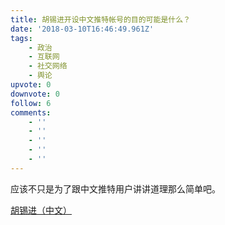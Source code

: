 ```yaml
---
title: 胡锡进开设中文推特帐号的目的可能是什么？
date: '2018-03-10T16:46:49.961Z'
tags:
    - 政治
    - 互联网
    - 社交网络
    - 舆论
upvote: 0
downvote: 0
follow: 6
comments:
    - ''
    - ''
    - ''
    - ''
    - ''
---
```


应该不只是为了跟中文推特用户讲讲道理那么简单吧。

  

[胡锡进（中文）](https://twitter.com/HuXijin_huanqiu)
